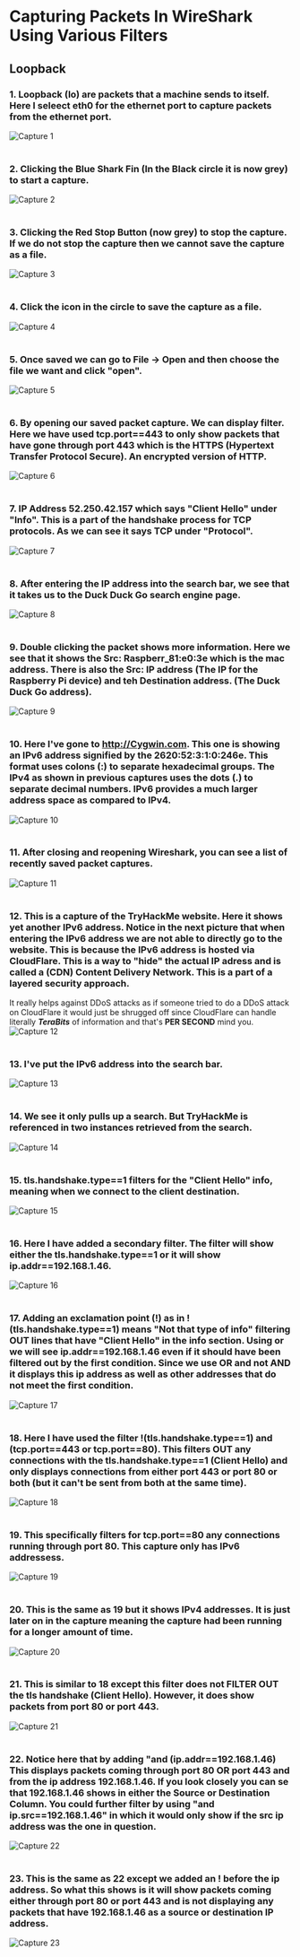 # Capturing Packets In WireShark Using Various Filters

## Loopback<br>
### 1. Loopback (lo) are packets that a machine sends to itself. Here I seleect eth0 for the ethernet port to capture packets from the ethernet port.<br>
![Capture 1](screenshots/Wireshark%20Project%2001.png)<br><br>


### 2. Clicking the Blue Shark Fin (In the Black circle it is now grey) to start a capture.<br>
![Capture 2](screenshots/Wireshark%20Project%2002.png)<br><br>


### 3. Clicking the Red Stop Button (now grey) to stop the capture. If we do not stop the capture then we cannot save the capture as a file.<br>
![Capture 3](screenshots/Wireshark%20Project%2003.png)<br><br>


### 4. Click the icon in the circle to save the capture as a file.<br>
![Capture 4](screenshots/Wireshark%20Project%2004.png)<br><br>


### 5. Once saved we can go to File -> Open and then choose the file we want and click "open".<br>
![Capture 5](screenshots/Wireshark%20Project%2005.png)<br><br>



### 6. By opening our saved packet capture. We can display filter. Here we have used tcp.port==443 to only show packets that have gone through port 443 which is the HTTPS (Hypertext Transfer Protocol Secure). An encrypted version of HTTP.<br>
![Capture 6](screenshots/Wireshark%20Project%2006.png)<br><br>



### 7. IP Address 52.250.42.157 which says "Client Hello" under "Info". This is a part of the handshake process for TCP protocols. As we can see it says TCP under "Protocol".<br>
![Capture 7](screenshots/Wireshark%20Project%2007.png)<br><br>



### 8. After entering the IP address into the search bar, we see that it takes us to the Duck Duck Go search engine page.<br>
![Capture 8](screenshots/Wireshark%20Project%2008.png)<br><br>



### 9. Double clicking the packet shows more information. Here we see that it shows the Src: Raspberr_81:e0:3e which is the mac address. There is also the Src: IP address (The IP for the Raspberry Pi device) and teh Destination address. (The Duck Duck Go address).<br>
![Capture 9](screenshots/Wireshark%20Project%2009.png)<br><br>



### 10. Here I've gone to http://Cygwin.com. This one is showing an IPv6 address signified by the 2620:52:3:1:0:246e. This format uses colons (:) to separate hexadecimal groups. The IPv4 as shown in previous captures uses the dots (.) to separate decimal numbers. IPv6 provides a much larger address space as compared to IPv4.<br>
![Capture 10](screenshots/Wireshark%20Project%2010.png)<br><br>


### 11. After closing and reopening Wireshark, you can see a list of recently saved packet captures.<br>
![Capture 11](screenshots/Wireshark%20Project%2011.png)<br><br>



### 12. This is a capture of the TryHackMe website. Here it shows yet another IPv6 address. Notice in the next picture that when entering the IPv6 address we are not able to directly go to the website. This is because the IPv6 address is hosted via CloudFlare. This is a way to "hide" the actual IP adress and is called a (CDN) Content Delivery Network. This is a part of a layered security approach.<br>
It really helps against DDoS attacks as if someone tried to do a DDoS attack on CloudFlare it would just be shrugged off since CloudFlare can handle literally ***TeraBits*** of information and that's **PER SECOND** mind you.<br>
![Capture 12](screenshots/Wireshark%20Project%2012.png)<br><br>




### 13. I've put the IPv6 address into the search bar.<br>
![Capture 13](screenshots/Wireshark%20Project%2013.png)<br><br>



### 14. We see it only pulls up a search. But TryHackMe is referenced in two instances retrieved from the search.<br>
![Capture 14](screenshots/Wireshark%20Project%2014.png)<br><br>



### 15. tls.handshake.type==1 filters for the "Client Hello" info, meaning when we connect to the client destination.<br>
![Capture 15](screenshots/Wireshark%20Project%2015.png)<br><br>



### 16. Here I have added a secondary filter. The filter will show either the tls.handshake.type==1 or it will show ip.addr==192.168.1.46.<br>
![Capture 16](screenshots/Wireshark%20Project%2016.png)<br><br>



### 17. Adding an exclamation point (!) as in !(tls.handshake.type==1) means "Not that type of info" filtering OUT lines that have "Client Hello" in the info section. Using or we will see ip.addr==192.168.1.46 even if it should have been filtered out by the first condition. Since we use OR and not AND it displays this ip address as well as other addresses that do not meet the first condition.<br>
![Capture 17](screenshots/Wireshark%20Project%2017.png)<br><br>



### 18. Here I have used the filter !(tls.handshake.type==1) and (tcp.port==443 or tcp.port==80). This filters OUT any connections with the tls.handshake.type==1 (Client Hello) and only displays connections from either port 443 or port 80 or both (but it can't be sent from both at the same time). <br>
![Capture 18](screenshots/Wireshark%20Project%2018.png)<br><br>



### 19. This specifically filters for tcp.port==80 any connections running through port 80. This capture only has IPv6 addressess.<br>
![Capture 19](screenshots/Wireshark%20Project%2019.png)<br><br>



### 20. This is the same as 19 but it shows IPv4 addresses. It is just later on in the capture meaning the capture had been running for a longer amount of time.<br>
![Capture 20](screenshots/Wireshark%20Project%2020.png)<br><br>


### 21. This is similar to 18 except this filter does not FILTER OUT the tls handshake (Client Hello). However, it does show packets from port 80 or port 443.<br>
![Capture 21](screenshots/Wireshark%20Project%2021.png)<br><br>



### 22. Notice here that by adding "and (ip.addr==192.168.1.46) This displays packets coming through port 80 OR port 443 and from the ip address 192.168.1.46. If you look closely you can se that 192.168.1.46 shows in either the Source or Destination Column. You could further filter by using "and ip.src==192.168.1.46" in which it would only show if the src ip address was the one in question.<br>
![Capture 22](screenshots/Wireshark%20Project%2022.png)<br><br>


### 23. This is the same as 22 except we added an ! before the ip address. So what this shows is it will show packets coming either through port 80 or port 443 and is not displaying any packets that have 192.168.1.46 as a source or destination IP address.<br>
![Capture 23](screenshots/Wireshark%20Project%2023.png)

